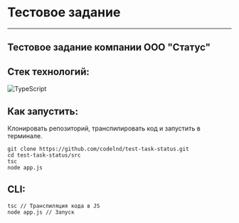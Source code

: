 # Тестовое задание

***

## Тестовое задание компании ООО "Статус"

## Стек технологий:
![TypeScript](https://img.shields.io/badge/-typescript-000?style=for-the-badge&logo=typescript)


## Как запустить:
Клонировать репозиторий, транспилировать код и запустить в терминале.
```
git clone https://github.com/codelnd/test-task-status.git
cd test-task-status/src
tsc
node app.js
```

## CLI:
```
tsc // Транспиляция кода в JS
node app.js // Запуск
```

